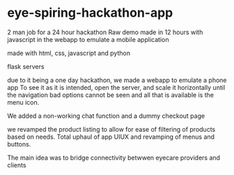 # eye-spiring-hackathon-app
2 man job for a 24 hour hackathon
Raw demo made in 12 hours with javascript in the webapp to emulate a mobile application

made with html, css, javascript and python

flask servers

due to it being a one day hackathon, we made a webapp to emulate a phone app
To see it as it is intended, open the server, and scale it horizontally until the navigation bad options cannot be seen and all that is available is the menu icon. 

We added a non-working chat function and a dummy checkout page

we revamped the product listing to allow for ease of filtering of products based on needs. Total uphaul of app UIUX and revamping of menus and buttons. 

The main idea was to bridge connectivity betwwen eyecare providers and clients
